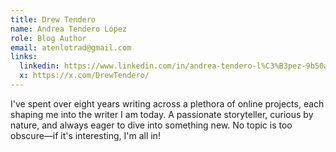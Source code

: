 ```yaml
---
title: Drew Tendero
name: Andrea Tendero López
role: Blog Author
email: atenlotrad@gmail.com
links:
  linkedin: https://www.linkedin.com/in/andrea-tendero-l%C3%B3pez-9b50a611b/
  x: https://x.com/DrewTendero/
---
```


I've spent over eight years writing across a plethora of online projects, each shaping me into the writer I am today. A passionate storyteller, curious by nature, and always eager to dive into something new. No topic is too obscure—if it's interesting, I'm all in!
